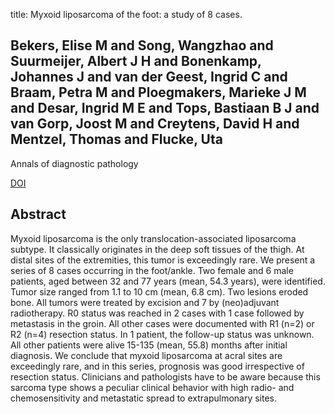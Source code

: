 title: Myxoid liposarcoma of the foot: a study of 8 cases.

## Bekers, Elise M and Song, Wangzhao and Suurmeijer, Albert J H and Bonenkamp, Johannes J and van der Geest, Ingrid C and Braam, Petra M and Ploegmakers, Marieke J M and Desar, Ingrid M E and Tops, Bastiaan B J and van Gorp, Joost M and Creytens, David H and Mentzel, Thomas and Flucke, Uta
Annals of diagnostic pathology

<a href="https://doi.org/10.1016/j.anndiagpath.2016.09.003">DOI</a>

## Abstract
Myxoid liposarcoma is the only translocation-associated liposarcoma subtype. It classically originates in the deep soft tissues of the thigh. At distal sites of the extremities, this tumor is exceedingly rare. We present a series of 8 cases occurring in the foot/ankle. Two female and 6 male patients, aged between 32 and 77 years (mean, 54.3 years), were identified. Tumor size ranged from 1.1 to 10 cm (mean, 6.8 cm). Two lesions eroded bone. All tumors were treated by excision and 7 by (neo)adjuvant radiotherapy. R0 status was reached in 2 cases with 1 case followed by metastasis in the groin. All other cases were documented with R1 (n=2) or R2 (n=4) resection status. In 1 patient, the follow-up status was unknown. All other patients were alive 15-135 (mean, 55.8) months after initial diagnosis. We conclude that myxoid liposarcoma at acral sites are exceedingly rare, and in this series, prognosis was good irrespective of resection status. Clinicians and pathologists have to be aware because this sarcoma type shows a peculiar clinical behavior with high radio- and chemosensitivity and metastatic spread to extrapulmonary sites.

